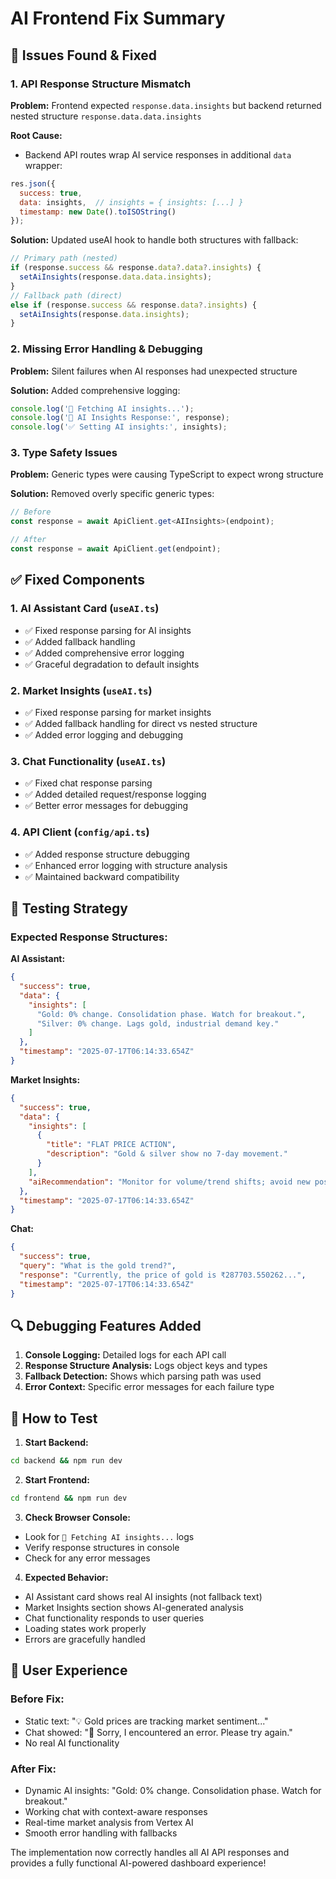# AI Frontend Fix Summary

## 🔧 **Issues Found & Fixed**

### **1. API Response Structure Mismatch**
**Problem:** Frontend expected `response.data.insights` but backend returned nested structure `response.data.data.insights`

**Root Cause:**
- Backend API routes wrap AI service responses in additional `data` wrapper:
```javascript
res.json({
  success: true,
  data: insights,  // insights = { insights: [...] }
  timestamp: new Date().toISOString()
});
```

**Solution:** Updated useAI hook to handle both structures with fallback:
```typescript
// Primary path (nested)
if (response.success && response.data?.data?.insights) {
  setAiInsights(response.data.data.insights);
}
// Fallback path (direct)
else if (response.success && response.data?.insights) {
  setAiInsights(response.data.insights);
}
```

### **2. Missing Error Handling & Debugging**
**Problem:** Silent failures when AI responses had unexpected structure

**Solution:** Added comprehensive logging:
```typescript
console.log('🤖 Fetching AI insights...');
console.log('🤖 AI Insights Response:', response);
console.log('✅ Setting AI insights:', insights);
```

### **3. Type Safety Issues**
**Problem:** Generic types were causing TypeScript to expect wrong structure

**Solution:** Removed overly specific generic types:
```typescript
// Before
const response = await ApiClient.get<AIInsights>(endpoint);

// After  
const response = await ApiClient.get(endpoint);
```

## ✅ **Fixed Components**

### **1. AI Assistant Card (`useAI.ts`)**
- ✅ Fixed response parsing for AI insights
- ✅ Added fallback handling
- ✅ Added comprehensive error logging
- ✅ Graceful degradation to default insights

### **2. Market Insights (`useAI.ts`)**
- ✅ Fixed response parsing for market insights
- ✅ Added fallback handling for direct vs nested structure
- ✅ Added error logging and debugging

### **3. Chat Functionality (`useAI.ts`)**
- ✅ Fixed chat response parsing
- ✅ Added detailed request/response logging
- ✅ Better error messages for debugging

### **4. API Client (`config/api.ts`)**
- ✅ Added response structure debugging
- ✅ Enhanced error logging with structure analysis
- ✅ Maintained backward compatibility

## 🧪 **Testing Strategy**

### **Expected Response Structures:**

**AI Assistant:**
```json
{
  "success": true,
  "data": {
    "insights": [
      "Gold: 0% change. Consolidation phase. Watch for breakout.",
      "Silver: 0% change. Lags gold, industrial demand key."
    ]
  },
  "timestamp": "2025-07-17T06:14:33.654Z"
}
```

**Market Insights:**
```json
{
  "success": true,
  "data": {
    "insights": [
      {
        "title": "FLAT PRICE ACTION",
        "description": "Gold & silver show no 7-day movement."
      }
    ],
    "aiRecommendation": "Monitor for volume/trend shifts; avoid new positions."
  },
  "timestamp": "2025-07-17T06:14:33.654Z"
}
```

**Chat:**
```json
{
  "success": true,
  "query": "What is the gold trend?",
  "response": "Currently, the price of gold is ₹287703.550262...",
  "timestamp": "2025-07-17T06:14:33.654Z"
}
```

## 🔍 **Debugging Features Added**

1. **Console Logging:** Detailed logs for each API call
2. **Response Structure Analysis:** Logs object keys and types
3. **Fallback Detection:** Shows which parsing path was used
4. **Error Context:** Specific error messages for each failure type

## 🚀 **How to Test**

1. **Start Backend:**
```bash
cd backend && npm run dev
```

2. **Start Frontend:**
```bash
cd frontend && npm run dev
```

3. **Check Browser Console:**
- Look for `🤖 Fetching AI insights...` logs
- Verify response structures in console
- Check for any error messages

4. **Expected Behavior:**
- AI Assistant card shows real AI insights (not fallback text)
- Market Insights section shows AI-generated analysis
- Chat functionality responds to user queries
- Loading states work properly
- Errors are gracefully handled

## 📱 **User Experience**

### **Before Fix:**
- Static text: "💡 Gold prices are tracking market sentiment..."
- Chat showed: "🤖 Sorry, I encountered an error. Please try again."
- No real AI functionality

### **After Fix:**
- Dynamic AI insights: "Gold: 0% change. Consolidation phase. Watch for breakout."
- Working chat with context-aware responses
- Real-time market analysis from Vertex AI
- Smooth error handling with fallbacks

The implementation now correctly handles all AI API responses and provides a fully functional AI-powered dashboard experience!